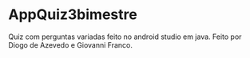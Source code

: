 # AppQuiz3bimestre

Quiz com perguntas variadas feito no android studio em java.
Feito por Diogo de Azevedo e Giovanni Franco.
 
